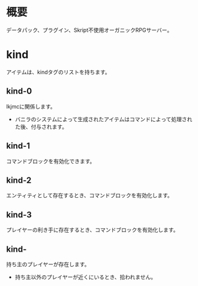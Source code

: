 # 概要
データパック、プラグイン、Skript不使用オーガニックRPGサーバー。

# kind
アイテムは、kindタグのリストを持ちます。

## kind-0
lkjmcに関係します。
-   バニラのシステムによって生成されたアイテムはコマンドによって処理された後、付与されます。

## kind-1
コマンドブロックを有効化できます。

## kind-2
エンティティとして存在するとき、コマンドブロックを有効化します。

## kind-3
プレイヤーの利き手に存在するとき、コマンドブロックを有効化します。

## kind-
持ち主のプレイヤーが存在します。
-   持ち主以外のプレイヤーが近くにいるとき、拾われません。